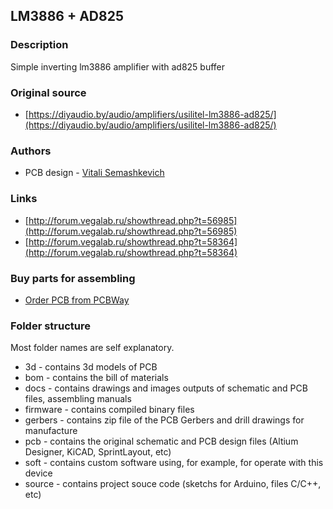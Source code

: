 ## LM3886 + AD825

### Description
Simple inverting lm3886 amplifier with ad825 buffer

### Original source
- [https://diyaudio.by/audio/amplifiers/usilitel-lm3886-ad825/](https://diyaudio.by/audio/amplifiers/usilitel-lm3886-ad825/)

### Authors
- PCB design - [Vitali Semashkevich](https://www.linkedin.com/in/vit-sema/)

### Links
- [http://forum.vegalab.ru/showthread.php?t=56985](http://forum.vegalab.ru/showthread.php?t=56985)
- [http://forum.vegalab.ru/showthread.php?t=58364](http://forum.vegalab.ru/showthread.php?t=58364)

### Buy parts for assembling
- [Order PCB from PCBWay](https://www.pcbway.com/project/shareproject/lm3886_ad825_1.html)

### Folder structure
Most folder names are self explanatory.
- 3d - contains 3d models of PCB
- bom - contains the bill of materials
- docs - contains drawings and images outputs of schematic and PCB files, assembling manuals
- firmware - contains compiled binary files
- gerbers - contains zip file of the PCB Gerbers and drill drawings for manufacture
- pcb - contains the original schematic and PCB design files (Altium Designer,  KiCAD, SprintLayout, etc)
- soft - contains custom software using, for example, for operate with this device 
- source - contains project souce code (sketchs for Arduino, files C/C++, etc)